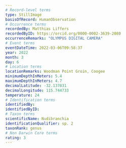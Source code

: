 ```yaml
---
# Record-level terms
type: StillImage
basisOfRecord: HumanObservation
# Occurrence terms
recordedBy: Matthias Liffers
recordedByID: https://orcid.org/0000-0002-3639-2080
occurrenceRemarks: "OLYMPUS DIGITAL CAMERA"
# Event terms
eventDateTime: 2022-03-06T09:58:37
year: 2022
month: 3
day: 6
# Location terms
locationRemarks: Woodman Point Groin, Coogee
minimumDepthInMeters: 5.4
maximumDepthInMeters: 4.7
decimalLatitude: -32.137831
decimalLongitude: 115.744733
temperature: 24
# Identification terms
identifiedBy: 
identifiedByID: 
# Taxon terms
scientificName: Nudibranchia
identificationQualifier: sp. 2
taxonRank: genus
# Non Darwin Core terms
rating: 3
---
```

